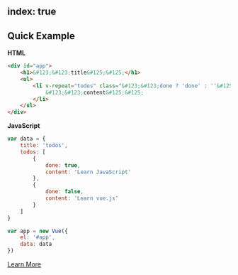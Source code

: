 index: true
---

## Quick Example

**HTML**

``` html
<div id="app">
    <h1>&#123;&#123;title&#125;&#125;</h1>
    <ul>
        <li v-repeat="todos" class="&#123;&#123;done ? 'done' : ''&#125;&#125;">
            &#123;&#123;content&#125;&#125;
        </li>
    </ul>
</div>
```

**JavaScript**

``` js
var data = {
    title: 'todos',
    todos: [
        {
            done: true,
            content: 'Learn JavaScript'
        },
        {
            done: false,
            content: 'Learn vue.js'
        }
    ]
}

var app = new Vue({
    el: '#app',
    data: data
})
```

[Learn More](/guide/)